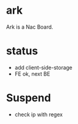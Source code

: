 # ark
Ark is a Nac Board.










# status
- add client-side-storage
- FE ok, next BE



# Suspend
- check ip with regex






